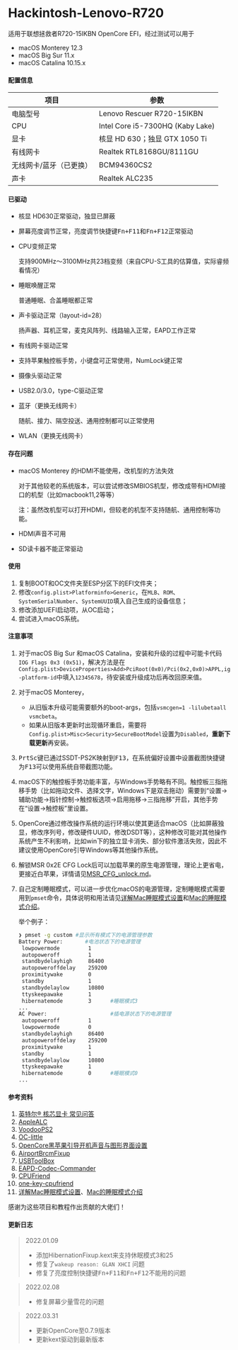 Hackintosh-Lenovo-R720
=========

适用于联想拯救者R720-15IKBN OpenCore EFI，经过测试可以用于

- macOS Monterey 12.3
- macOS Big Sur 11.x
- macOS Catalina 10.15.x

#### 配置信息

| 项目                    | 参数                             |
| ----------------------- | -------------------------------- |
| 电脑型号                | Lenovo Rescuer R720-15IKBN       |
| CPU                     | Intel Core i5-7300HQ (Kaby Lake) |
| 显卡                    | 核显 HD 630；独显 GTX 1050 Ti    |
| 有线网卡                | Realtek RTL8168GU/8111GU         |
| 无线网卡/蓝牙（已更换） | BCM94360CS2                      |
| 声卡                    | Realtek ALC235                   |

#### 已驱动

* 核显 HD630正常驱动，独显已屏蔽

* 屏幕亮度调节正常，亮度调节快捷键<kbd>Fn+F11</kbd>和<kbd>Fn+F12</kbd>正常驱动

* CPU变频正常

  支持900MHz～3100MHz共23档变频（来自CPU-S工具的估算值，实际睿频看情况）

* 睡眠唤醒正常

  普通睡眠、合盖睡眠都正常

* 声卡驱动正常（layout-id=28）

  扬声器、耳机正常，麦克风阵列、线路输入正常，EAPD工作正常

* 有线网卡驱动正常

* 支持苹果触控板手势，小键盘可正常使用，NumLock键正常

* 摄像头驱动正常

* USB2.0/3.0，type-C驱动正常

* 蓝牙（更换无线网卡）

  随航、接力、隔空投送、通用控制都可以正常使用

* WLAN（更换无线网卡）

#### 存在问题

* macOS Monterey 的HDMI不能使用，改机型的方法失效

  对于其他较老的系统版本，可以尝试修改SMBIOS机型，修改成带有HDMI接口的机型（比如macbook11,2等等）

  注：虽然改机型可以打开HDMI，但较老的机型不支持随航、通用控制等功能。

* HDMI声音不可用

* SD读卡器不能正常驱动

#### 使用

1. 复制BOOT和OC文件夹至ESP分区下的EFI文件夹；
2. 修改`config.plist>Platforminfo>Generic`，在`MLB`、`ROM`、`SystemSerialNumber`、`SystemUUID`填入自己生成的设备信息；
4. 修改添加UEFI启动项，从OC启动；
4. 尝试进入macOS系统。

#### 注意事项

1. 对于macOS Big Sur 和macOS Catalina，安装和升级的过程中可能卡代码`IOG Flags 0x3 (0x51)`，解决方法是在`Config.plist>DeviceProperties>Add>PciRoot(0x0)/Pci(0x2,0x0)>APPL,ig-platform-id`中填入`12345678`，待安装或升级成功后再改回原来值。

2. 对于macOS Monterey，
   - 从旧版本升级可能需要额外的boot-args，包括`vsmcgen=1 -lilubetaall vsmcbeta`。
   - 如果从旧版本更新时出现循环重启，需要将`Config.plist>Misc>Security>SecureBootModel`设置为`Disabled`，**重新下载更新**再安装。
   
3. <kbd>PrtSc</kbd>键已通过SSDT-PS2K映射到<kbd>F13</kbd>，在系统偏好设置中设置截图快捷键为<kbd>F13</kbd>可以使用系统自带截图功能。

4. macOS下的触控板手势功能丰富，与Windows手势略有不同。触控板三指拖移手势（比如拖动文件、选择文字，Windows下是双击拖动）需要到“设置->辅助功能->指针控制->触控板选项->启用拖移->三指拖移”开启，其他手势在“设置->触控板”里设置。

5. OpenCore通过修改操作系统的运行环境以使其更适合macOS（比如屏蔽独显，修改序列号，修改硬件UUID，修改DSDT等），这种修改可能对其他操作系统产生不利影响，比如win下的独立显卡消失、部分软件激活失败，因此不建议使用OpenCore引导Windows等其他操作系统。

6. 解锁MSR 0x2E CFG Lock后可以加载苹果的原生电源管理，理论上更省电，更接近白苹果，详情请见[MSR_CFG_unlock.md](https://github.com/happylzyy/Hackintosh-Lenovo-R720/blob/main/MSR_CFG_unlock.md)。

7. 自己定制睡眠模式，可以进一步优化macOS的电源管理，定制睡眠模式需要用到`pmset`命令，具体说明和用法请见[详解Mac睡眠模式设置](https://www.cnblogs.com/motoyang/p/4947139.html)和[Mac的睡眠模式介绍](https://www.cnblogs.com/motoyang/p/6075609.html)。

   举个例子：

   ```bash
   ❯ pmset -g custom #显示所有模式下的电源管理参数
   Battery Power:		#电池状态下的电源管理
    lowpowermode         1
    autopoweroff         1
    standbydelayhigh     86400
    autopoweroffdelay    259200
    proximitywake        0
    standby              1
    standbydelaylow      10800
    ttyskeepawake        1
    hibernatemode        3		#睡眠模式3
   ...
   AC Power:					#插电源状态下的电源管理
    autopoweroff         1
    lowpowermode         0
    standbydelayhigh     86400
    autopoweroffdelay    259200
    proximitywake        1
    standby              1
    standbydelaylow      10800
    ttyskeepawake        1
    hibernatemode        0		#睡眠模式0
   ...
   ```

#### 参考资料

1. [英特尔® 核芯显卡 常见问答](https://github.com/acidanthera/WhateverGreen/blob/master/Manual/FAQ.IntelHD.cn.md)
2. [AppleALC](https://github.com/acidanthera/AppleALC)
3. [VoodooPS2](https://github.com/acidanthera/VoodooPS2)
4. [OC-little](https://github.com/daliansky/OC-little)
5. [OpenCore黑苹果引导开机声音与图形界面设置](https://shuiyunxc.gitee.io/2020/03/19/SoundGra/index/)
6. [AirportBrcmFixup](https://github.com/acidanthera/AirportBrcmFixup)
7. [USBToolBox](https://github.com/USBToolBox)
8. [EAPD-Codec-Commander](https://github.com/RehabMan/EAPD-Codec-Commander)
9. [CPUFriend](https://github.com/acidanthera/CPUFriend)
10. [one-key-cpufriend](https://github.com/stevezhengshiqi/one-key-cpufriend)
11. [详解Mac睡眠模式设置](https://www.cnblogs.com/motoyang/p/4947139.html)、[Mac的睡眠模式介绍](https://www.cnblogs.com/motoyang/p/6075609.html)

   感谢为这些项目和教程作出贡献的大佬们！

#### 更新日志

>2022.01.09
>
>- 添加HibernationFixup.kext来支持休眠模式3和25
>- 修复了`wakeup reason: GLAN XHCI` 问题
>- 修复了亮度控制快捷键<kbd>Fn+F11</kbd>和<kbd>Fn+F12</kbd>不能用的问题

>2022.02.08
>
>- 修复屏幕少量雪花的问题

>2022.03.31
>
>- 更新OpenCore至0.7.9版本
>- 更新kext驱动到最新版本
